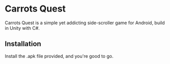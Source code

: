 # Carrots Quest

Carrots Quest is a simple yet addicting side-scroller game for Android, build in Unity with C#.

## Installation
Install the .apk file provided, and you're good to go.

